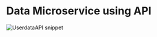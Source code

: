 # Data Microservice using API
![UserdataAPI snippet](https://user-images.githubusercontent.com/75797321/208775887-bdf4781e-7e28-4db1-84f6-9643324507ab.png)
